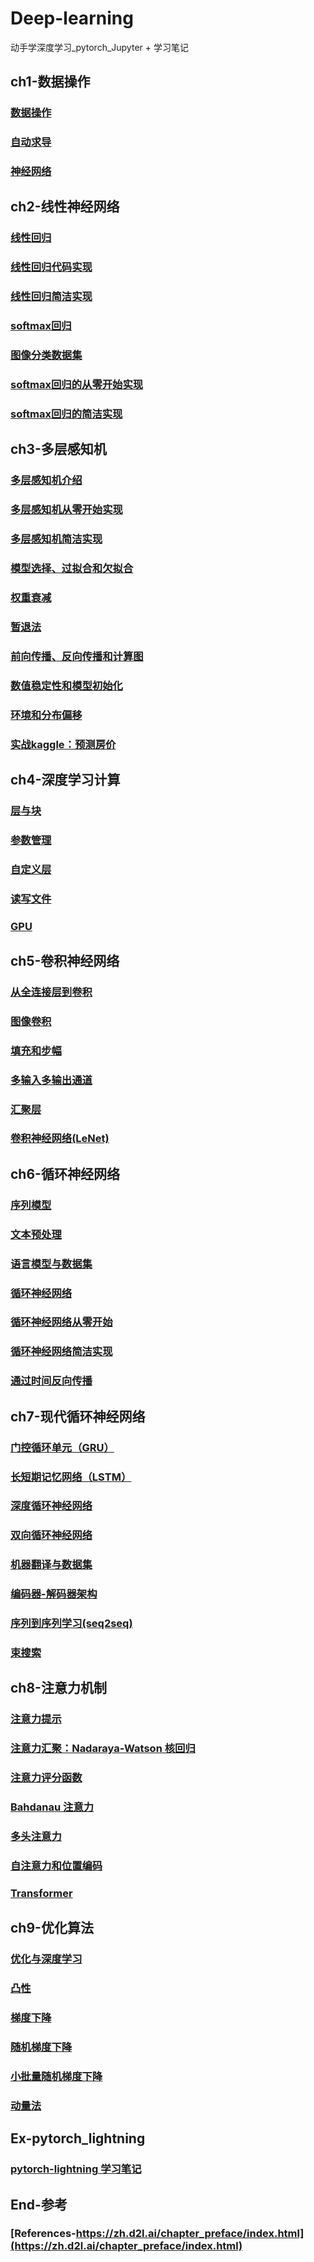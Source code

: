 # Deep-learning
动手学深度学习_pytorch_Jupyter + 学习笔记

## ch1-数据操作
### [数据操作](https://github.com/chenyu313/Deep-learning/blob/main/ch1/0-%E6%95%B0%E6%8D%AE%E6%93%8D%E4%BD%9C.ipynb)
### [自动求导](https://github.com/chenyu313/Deep-learning/blob/main/ch1/1-%E8%87%AA%E5%8A%A8%E6%B1%82%E5%AF%BC.ipynb)
### [神经网络](https://github.com/chenyu313/Deep-learning/blob/main/ch1/%E7%A5%9E%E7%BB%8F%E7%BD%91%E7%BB%9C.ipynb)

## ch2-线性神经网络
### [线性回归](https://github.com/chenyu313/Deep-learning/blob/main/ch2/2-%E7%BA%BF%E6%80%A7%E5%9B%9E%E5%BD%92.ipynb)
### [线性回归代码实现](https://github.com/chenyu313/Deep-learning/blob/main/ch2/3-%E7%BA%BF%E6%80%A7%E5%9B%9E%E5%BD%92%E4%BB%A3%E7%A0%81%E5%AE%9E%E7%8E%B0.ipynb)
### [线性回归简洁实现](https://github.com/chenyu313/Deep-learning/blob/main/ch2/4-%E7%BA%BF%E6%80%A7%E5%9B%9E%E5%BD%92%E7%AE%80%E6%B4%81%E5%AE%9E%E7%8E%B0.ipynb)
### [softmax回归](https://github.com/chenyu313/Deep-learning/blob/main/ch2/5-softmax%E5%9B%9E%E5%BD%92.ipynb)
### [图像分类数据集](https://github.com/chenyu313/Deep-learning/blob/main/ch2/6-%E5%9B%BE%E5%83%8F%E5%88%86%E7%B1%BB%E6%95%B0%E6%8D%AE%E9%9B%86.ipynb)
### [softmax回归的从零开始实现](https://github.com/chenyu313/Deep-learning/blob/main/ch2/7-softmax%E5%9B%9E%E5%BD%92%E7%9A%84%E4%BB%8E%E9%9B%B6%E5%BC%80%E5%A7%8B%E5%AE%9E%E7%8E%B0.ipynb)
### [softmax回归的简洁实现](https://github.com/chenyu313/Deep-learning/blob/main/ch2/8-softmax%E5%9B%9E%E5%BD%92%E7%9A%84%E7%AE%80%E6%B4%81%E5%AE%9E%E7%8E%B0.ipynb)

## ch3-多层感知机
### [多层感知机介绍](https://github.com/chenyu313/Deep-learning/blob/main/ch3/9-%E5%A4%9A%E5%B1%82%E6%84%9F%E7%9F%A5%E6%9C%BA.ipynb)
### [多层感知机从零开始实现](https://github.com/chenyu313/Deep-learning/blob/main/ch3/10-%E5%A4%9A%E5%B1%82%E6%84%9F%E7%9F%A5%E6%9C%BA%E4%BB%8E%E9%9B%B6%E5%BC%80%E5%A7%8B%E5%AE%9E%E7%8E%B0.ipynb)
### [多层感知机简洁实现](https://github.com/chenyu313/Deep-learning/blob/main/ch3/11-%E5%A4%9A%E5%B1%82%E6%84%9F%E7%9F%A5%E6%9C%BA%E7%AE%80%E6%B4%81%E5%AE%9E%E7%8E%B0.ipynb)
### [模型选择、过拟合和欠拟合](https://github.com/chenyu313/Deep-learning/blob/main/ch3/12-%E6%A8%A1%E5%9E%8B%E9%80%89%E6%8B%A9%E3%80%81%E8%BF%87%E6%8B%9F%E5%90%88%E5%92%8C%E6%AC%A0%E6%8B%9F%E5%90%88.ipynb)
### [权重衰减](https://github.com/chenyu313/Deep-learning/blob/main/ch3/13-%E6%9D%83%E9%87%8D%E8%A1%B0%E5%87%8F.ipynb)
### [暂退法](https://github.com/chenyu313/Deep-learning/blob/main/ch3/14-%E6%9A%82%E9%80%80%E6%B3%95_Dropout.ipynb)
### [前向传播、反向传播和计算图](https://github.com/chenyu313/Deep-learning/blob/main/ch3/15-%E5%89%8D%E5%90%91%E4%BC%A0%E6%92%AD%E3%80%81%E5%8F%8D%E5%90%91%E4%BC%A0%E6%92%AD%E5%92%8C%E8%AE%A1%E7%AE%97%E5%9B%BE.ipynb)
### [数值稳定性和模型初始化](https://github.com/chenyu313/Deep-learning/blob/main/ch3/16-%E6%95%B0%E5%80%BC%E7%A8%B3%E5%AE%9A%E6%80%A7%E5%92%8C%E6%A8%A1%E5%9E%8B%E5%88%9D%E5%A7%8B%E5%8C%96.ipynb)
### [环境和分布偏移](https://github.com/chenyu313/Deep-learning/blob/main/ch3/17-%E7%8E%AF%E5%A2%83%E5%92%8C%E5%88%86%E5%B8%83%E5%81%8F%E7%A7%BB.ipynb)
### [实战kaggle：预测房价](https://github.com/chenyu313/Deep-learning/blob/main/ch3/18-%E5%AE%9E%E6%88%98kaggle%E6%AF%94%E8%B5%9B-%E9%A2%84%E6%B5%8B%E6%88%BF%E4%BB%B7.ipynb)

## ch4-深度学习计算
### [层与块](https://github.com/chenyu313/Deep-learning/blob/main/ch4/19-%E5%B1%82%E4%B8%8E%E5%9D%97.ipynb)
### [参数管理](https://github.com/chenyu313/Deep-learning/blob/main/ch4/20-%E5%8F%82%E6%95%B0%E7%AE%A1%E7%90%86.ipynb)
### [自定义层](https://github.com/chenyu313/Deep-learning/blob/main/ch4/21-%E8%87%AA%E5%AE%9A%E4%B9%89%E5%B1%82.ipynb)
### [读写文件](https://github.com/chenyu313/Deep-learning/blob/main/ch4/22-%E8%AF%BB%E5%86%99%E6%96%87%E4%BB%B6.ipynb)
### [GPU](https://github.com/chenyu313/Deep-learning/blob/main/ch4/23-GPU.ipynb)

## ch5-卷积神经网络
### [从全连接层到卷积](https://github.com/chenyu313/Deep-learning/blob/main/ch5/24-%E4%BB%8E%E5%85%A8%E8%BF%9E%E6%8E%A5%E5%B1%82%E5%88%B0%E5%8D%B7%E7%A7%AF.ipynb)
### [图像卷积](https://github.com/chenyu313/Deep-learning/blob/main/ch5/25-%E5%9B%BE%E5%83%8F%E5%8D%B7%E7%A7%AF.ipynb)
### [填充和步幅](https://github.com/chenyu313/Deep-learning/blob/main/ch5/26-%E5%A1%AB%E5%85%85%E5%92%8C%E6%AD%A5%E5%B9%85.ipynb)
### [多输入多输出通道](https://github.com/chenyu313/Deep-learning/blob/main/ch5/27-%E5%A4%9A%E8%BE%93%E5%85%A5%E5%A4%9A%E8%BE%93%E5%87%BA%E9%80%9A%E9%81%93.ipynb)
### [汇聚层](https://github.com/chenyu313/Deep-learning/blob/main/ch5/28-%E6%B1%87%E8%81%9A%E5%B1%82.ipynb)
### [卷积神经网络(LeNet)](https://github.com/chenyu313/Deep-learning/blob/main/ch5/29-%E5%8D%B7%E7%A7%AF%E7%A5%9E%E7%BB%8F%E7%BD%91%E7%BB%9CLeNet.ipynb)

## ch6-循环神经网络
### [序列模型](https://github.com/chenyu313/Deep-learning/blob/main/ch6/30-%E5%BA%8F%E5%88%97%E6%A8%A1%E5%9E%8B.ipynb)
### [文本预处理](https://github.com/chenyu313/Deep-learning/blob/main/ch6/31-%E6%96%87%E6%9C%AC%E9%A2%84%E5%A4%84%E7%90%86.ipynb)
### [语言模型与数据集](https://github.com/chenyu313/Deep-learning/blob/main/ch6/32-%E8%AF%AD%E8%A8%80%E6%A8%A1%E5%9E%8B%E4%B8%8E%E6%95%B0%E6%8D%AE%E9%9B%86.ipynb)
### [循环神经网络](https://github.com/chenyu313/Deep-learning/blob/main/ch6/33-%E5%BE%AA%E7%8E%AF%E7%A5%9E%E7%BB%8F%E7%BD%91%E7%BB%9C.ipynb)
### [循环神经网络从零开始](https://github.com/chenyu313/Deep-learning/blob/main/ch6/34-%E5%BE%AA%E7%8E%AF%E7%A5%9E%E7%BB%8F%E7%BD%91%E7%BB%9C%E4%BB%8E%E9%9B%B6%E5%BC%80%E5%A7%8B.ipynb)
### [循环神经网络简洁实现](https://github.com/chenyu313/Deep-learning/blob/main/ch6/35-%E5%BE%AA%E7%8E%AF%E7%A5%9E%E7%BB%8F%E7%BD%91%E7%BB%9C%E7%9A%84%E7%AE%80%E6%B4%81%E5%AE%9E%E7%8E%B0.ipynb)
### [通过时间反向传播](https://github.com/chenyu313/Deep-learning/blob/main/ch6/36-%E9%80%9A%E8%BF%87%E6%97%B6%E9%97%B4%E5%8F%8D%E5%90%91%E4%BC%A0%E6%92%AD.ipynb)

## ch7-现代循环神经网络
### [门控循环单元（GRU）](https://github.com/chenyu313/Deep-learning/blob/main/ch7/37-%E9%97%A8%E6%8E%A7%E5%BE%AA%E7%8E%AF%E5%8D%95%E5%85%83.ipynb)
### [长短期记忆网络（LSTM）](https://github.com/chenyu313/Deep-learning/blob/main/ch7/38-%E9%95%BF%E7%9F%AD%E6%9C%9F%E8%AE%B0%E5%BF%86%E7%BD%91%E7%BB%9C.ipynb)
### [深度循环神经网络](https://github.com/chenyu313/Deep-learning/blob/main/ch7/39-%E6%B7%B1%E5%BA%A6%E5%BE%AA%E7%8E%AF%E7%A5%9E%E7%BB%8F%E7%BD%91%E7%BB%9C.ipynb)
### [双向循环神经网络](https://github.com/chenyu313/Deep-learning/blob/main/ch7/40-%E5%8F%8C%E5%90%91%E5%BE%AA%E7%8E%AF%E7%A5%9E%E7%BB%8F%E7%BD%91%E7%BB%9C.ipynb)
### [机器翻译与数据集](https://github.com/chenyu313/Deep-learning/blob/main/ch7/41-%E6%9C%BA%E5%99%A8%E7%BF%BB%E8%AF%91%E4%B8%8E%E6%95%B0%E6%8D%AE%E9%9B%86.ipynb)
### [编码器-解码器架构](https://github.com/chenyu313/Deep-learning/blob/main/ch7/42-%E7%BC%96%E7%A0%81%E5%99%A8-%E8%A7%A3%E7%A0%81%E5%99%A8%E6%9E%B6%E6%9E%84.ipynb)
### [序列到序列学习(seq2seq)](https://github.com/chenyu313/Deep-learning/blob/main/ch7/43-seq2seq.ipynb)
### [束搜索](https://github.com/chenyu313/Deep-learning/blob/main/ch7/44-%E6%9D%9F%E6%90%9C%E7%B4%A2.ipynb)

## ch8-注意力机制
### [注意力提示](https://github.com/chenyu313/Deep-learning/blob/main/ch8/45-%E6%B3%A8%E6%84%8F%E5%8A%9B%E6%8F%90%E7%A4%BA.ipynb)
### [注意⼒汇聚：Nadaraya-Watson 核回归](https://github.com/chenyu313/Deep-learning/blob/main/ch8/46-%E6%B3%A8%E6%84%8F%E2%BC%92%E6%B1%87%E8%81%9A%EF%BC%9ANadaraya-Watson%20%E6%A0%B8%E5%9B%9E%E5%BD%92.ipynb)
### [注意力评分函数](https://github.com/chenyu313/Deep-learning/blob/main/ch8/47-%E6%B3%A8%E6%84%8F%E5%8A%9B%E8%AF%84%E5%88%86%E5%87%BD%E6%95%B0.ipynb)
### [Bahdanau 注意⼒](https://github.com/chenyu313/Deep-learning/blob/main/ch8/48-Bahdanau%20%E6%B3%A8%E6%84%8F%E2%BC%92.ipynb)
### [多头注意力](https://github.com/chenyu313/Deep-learning/blob/main/ch8/49-%E5%A4%9A%E5%A4%B4%E6%B3%A8%E6%84%8F%E5%8A%9B.ipynb)
### [自注意力和位置编码](https://github.com/chenyu313/Deep-learning/blob/main/ch8/50-%E8%87%AA%E6%B3%A8%E6%84%8F%E5%8A%9B%E5%92%8C%E4%BD%8D%E7%BD%AE%E7%BC%96%E7%A0%81.ipynb)
### [Transformer](https://github.com/chenyu313/Deep-learning/blob/main/ch8/51-Transformer.ipynb)

## ch9-优化算法
### [优化与深度学习](https://github.com/chenyu313/Deep-learning/blob/main/ch9/52-%E4%BC%98%E5%8C%96%E4%B8%8E%E6%B7%B1%E5%BA%A6%E5%AD%A6%E4%B9%A0.ipynb)
### [凸性](https://github.com/chenyu313/Deep-learning/blob/main/ch9/53-%E5%87%B8%E6%80%A7.ipynb)
### [梯度下降](https://github.com/chenyu313/Deep-learning/blob/main/ch9/54-%E6%A2%AF%E5%BA%A6%E4%B8%8B%E9%99%8D.ipynb)
### [随机梯度下降](https://github.com/chenyu313/Deep-learning/blob/main/ch9/55-%E9%9A%8F%E6%9C%BA%E6%A2%AF%E5%BA%A6%E4%B8%8B%E9%99%8D.ipynb)
### [⼩批量随机梯度下降](https://github.com/chenyu313/Deep-learning/blob/main/ch9/56-%E2%BC%A9%E6%89%B9%E9%87%8F%E9%9A%8F%E6%9C%BA%E6%A2%AF%E5%BA%A6%E4%B8%8B%E9%99%8D.ipynb)
### [动量法]()

## Ex-pytorch_lightning
### [pytorch-lightning 学习笔记](https://github.com/chenyu313/Deep-learning/blob/main/ex/pytorch-lightning%E5%AD%A6%E4%B9%A0%E7%AC%94%E8%AE%B0.ipynb)

## End-参考
### [References-https://zh.d2l.ai/chapter_preface/index.html](https://zh.d2l.ai/chapter_preface/index.html)
